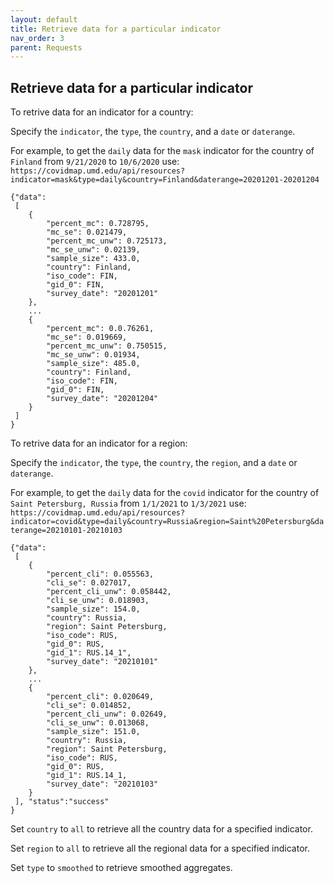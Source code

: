 ```yaml
---
layout: default
title: Retrieve data for a particular indicator
nav_order: 3
parent: Requests
---
```


## Retrieve data for a particular indicator
To retrive data for an indicator for a country:

Specify the `indicator`, the `type`, the `country`, and a `date` or `daterange`.

For example, to get the `daily` data for the `mask` indicator for the country of `Finland` from `9/21/2020` to `10/6/2020` use:
`https://covidmap.umd.edu/api/resources?indicator=mask&type=daily&country=Finland&daterange=20201201-20201204`

```
{"data":
 [
    {
        "percent_mc": 0.728795,
        "mc_se": 0.021479,
		"percent_mc_unw": 0.725173,
		"mc_se_unw": 0.02139,
		"sample_size": 433.0,
		"country": Finland,
		"iso_code": FIN,
		"gid_0": FIN,
		"survey_date": "20201201"
    },
	...
    {
        "percent_mc": 0.0.76261,
        "mc_se": 0.019669,
		"percent_mc_unw": 0.750515,
		"mc_se_unw": 0.01934,
		"sample_size": 485.0,
		"country": Finland,
		"iso_code": FIN,
		"gid_0": FIN,
		"survey_date": "20201204"
	}
 ]
}
```

To retrive data for an indicator for a region:

Specify the `indicator`, the `type`, the `country`, the `region`, and a `date` or `daterange`.

For example, to get the `daily` data for the `covid` indicator for the country of `Saint Petersburg, Russia` from `1/1/2021` to `1/3/2021` use:
`https://covidmap.umd.edu/api/resources?indicator=covid&type=daily&country=Russia&region=Saint%20Petersburg&daterange=20210101-20210103`
```
{"data":
 [
    {
        "percent_cli": 0.055563,
        "cli_se": 0.027017,
		"percent_cli_unw": 0.058442,
		"cli_se_unw": 0.018903,
		"sample_size": 154.0,
		"country": Russia,
		"region": Saint Petersburg,
		"iso_code": RUS,
		"gid_0": RUS,
		"gid_1": RUS.14_1",
		"survey_date": "20210101"
    },
	...
    {
        "percent_cli": 0.020649,
        "cli_se": 0.014852,
		"percent_cli_unw": 0.02649,
		"cli_se_unw": 0.013068,
		"sample_size": 151.0,
		"country": Russia,
		"region": Saint Petersburg,
		"iso_code": RUS,
		"gid_0": RUS,
		"gid_1": RUS.14_1,
		"survey_date": "20210103"
	}
 ], "status":"success"
}
```

Set `country` to `all` to retrieve all the country data for a specified indicator.

Set `region` to `all` to retrieve all the regional data for a specified indicator.

Set `type` to `smoothed` to retrieve smoothed aggregates.